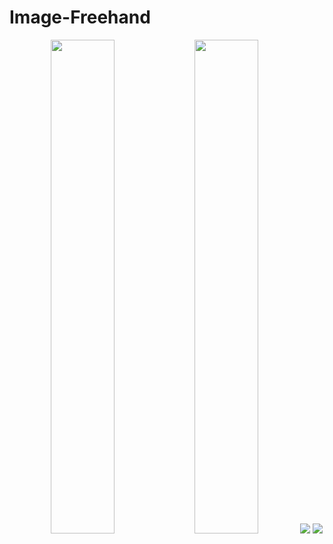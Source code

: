 # Image-Freehand

<center class="half">
<img src="https://github.com/Leotemp/Image-Freehand/raw/master/tupian.jpg" width="45%">
<img src="https://github.com/Leotemp/Image-Freehand/raw/master/tupianHD.jpg" width="45%>
</center>
<figure class="half">
<a href="https://github.com/Leotemp/Image-Freehand/raw/master/tupian.jpg"><img src="https://github.com/Leotemp/Image-Freehand/raw/master/tupian.jpg"></a>
<a href="https://github.com/Leotemp/Image-Freehand/raw/master/tupianHD.jpg"><img src="https://github.com/Leotemp/Image-Freehand/raw/master/tupianHD.jpg"></a>
</figure>